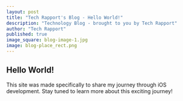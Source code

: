 ```yaml
---
layout: post
title: "Tech Rapport's Blog - Hello World!"
description: "Technology Blog - brought to you by Tech Rapport"
author: "Tech Rapport"
published: true
image_square: blog-image-1.jpg
image: blog-place_rect.png
---
```


## Hello World!

This site was made specifically to share my journey through iOS development.  Stay tuned to learn more about this exciting journey!

